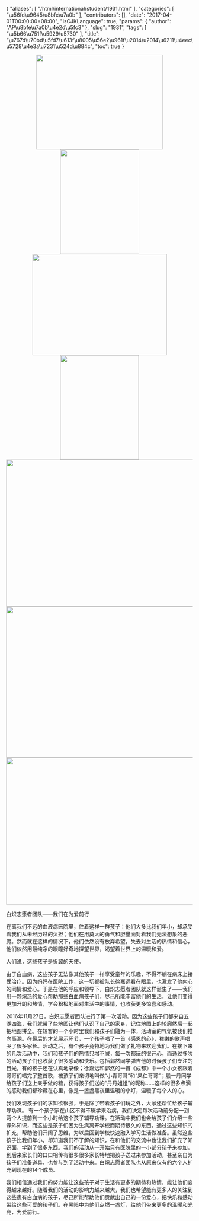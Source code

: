 {
    "aliases": [
        "/html/international/student/1931.html"
    ],
    "categories": [
        "\u56fd\u9645\u8bfe\u7a0b"
    ],
    "contributors": [],
    "date": "2017-04-01T00:00:00+08:00",
    "isCJKLanguage": true,
    "params": {
        "author": "AP\u8bfe\u7a0b\u4e2d\u5fc3"
    },
    "slug": "1931",
    "tags": [
        "\u5b66\u751f\u5929\u5730"
    ],
    "title": "\u767d\u70bd\u5fd7\u613f\u8005\u56e2\u961f\u2014\u2014\u6211\u4eec\u5728\u4e3a\u7231\u524d\u884c",
    "toc": true
}


<img
    src="https://cdn.tfls.online/mirror/full/3c88459c55708c77f168fe8b8b4fa8034258ffbd.jpg"
    style="display:block;margin-left:auto;margin-right:auto;"
    decoding="async"
    fetchpriority="auto"
    loading="lazy"
    height="256"
    width="342"
/>
<img
    src="https://cdn.tfls.online/mirror/full/7d3be89b098bb0ad3a99db483657f582e11e4ef2.jpg"
    style="display:block;margin-left:auto;margin-right:auto;"
    decoding="async"
    fetchpriority="auto"
    loading="lazy"
    height="282"
    width="213"
/>
<img
    src="https://cdn.tfls.online/mirror/full/4b3dab34b28259d118fa3efb1d032f5bff51b6a1.jpg"
    style="display:block;margin-left:auto;margin-right:auto;"
    decoding="async"
    fetchpriority="auto"
    loading="lazy"
    height="273"
    width="363"
/>
<img
    src="https://cdn.tfls.online/mirror/full/66b88d8b4b679039eaf0279afc8e0939b3262450.jpg"
    style="display:block;margin-left:auto;margin-right:auto;"
    decoding="async"
    fetchpriority="auto"
    loading="lazy"
    height="281"
    width="212"
/>
<img
    src="https://cdn.tfls.online/mirror/full/f85afdc59e4b0f3060c2a28698d32ffbfa32af6f.jpg"
    style="display:block;margin-left:auto;margin-right:auto;"
    decoding="async"
    fetchpriority="auto"
    loading="lazy"
    height="397"
    width="528"
/>
<img
    src="https://cdn.tfls.online/mirror/full/836c932c19bfe3804a054291b7e3e3152c9f2a5e.jpg"
    style="display:block;margin-left:auto;margin-right:auto;"
    decoding="async"
    fetchpriority="auto"
    loading="lazy"
    height="408"
    width="543"
/>
<img
    src="https://cdn.tfls.online/mirror/full/6ae1a5dcb7008b150810f609842cb3a839568365.jpg"
    style="display:block;margin-left:auto;margin-right:auto;"
    decoding="async"
    fetchpriority="auto"
    loading="lazy"
    height="397"
    width="528"
/>







白炽志愿者团队——我们在为爱前行




在离我们不远的血液病医院里，住着这样一群孩子：他们大多比我们年小，却承受着我们从未经历过的负担；他们在用莫大的勇气和胆量面对着我们无法想象的恶魔。然而就在这样的情况下，他们依然没有放弃希望，失去对生活的热情和信心，他们依然用最纯净的眼瞳好奇地探望世界，渴望着世界上的温暖和爱。




人们说，这些孩子是折翼的天使。




由于白血病，这些孩子无法像其他孩子一样享受童年的乐趣，不得不躺在病床上接受治疗。因为妈妈在医院工作，这一切都被队长徐嘉远看在眼里，也激发了他内心的同情和爱心。于是在他的呼应和领导下，白炽志愿者团队就这样诞生了——我们用一颗炽热的爱心帮助那些白血病孩子们，尽己所能丰富他们的生活，让他们变得更加开朗和热情，学会积极地面对生活中的事情，也收获更多惊喜和感动。




2016年11月27日，白炽志愿者团队进行了第一次活动。因为这些孩子们都来自五湖四海，我们就带了些地图让他们认识了自己的家乡，记住地图上的轮廓然后一起把地图拼全。在短暂的一个小时里我们和孩子们融为一体，活动室的气氛被我们推向高潮。在最后的才艺展示环节，一个孩子唱了一首《感恩的心》，稚嫩的歌声唱哭了很多家长。活动之后，有个孩子竟特地为我们做了礼物来欢迎我们。在接下来的几次活动中，我们和孩子们的热情只增不减，每一次都玩的很开心，而通过多次的活动孩子们也收获了很多感动和快乐。包括郭然同学弹吉他的时候孩子们专注的目光，有的孩子还在认真地录像；徐嘉远和郭然的一首《成都》中一个小女孩跟着哥哥们唱完了整首歌，被孩子们亲切地叫做“小青哥哥”和“果仁哥哥”；殷一丹同学给孩子们送上亲手做的糖，获得孩子们送的“丹丹姐姐”的昵称......这样的很多点滴的感动我们都珍藏在心里，像是一盏盏黑夜里温暖的小灯，温暖了每个人的心。




我们发现孩子们的求知欲很强，于是除了带着孩子们玩之外，大家还帮忙给孩子辅导功课。 有一个孩子家在山区不得不辍学来治病，我们决定每次活动前分配一到两个人提前到一个小时给这个孩子辅导功课。在活动中我们也会给孩子们介绍一些课外知识，而这些是孩子们因为生病离开学校而期待很久的东西。通过这些知识的扩充，帮助他们开阔了思维，为以后回到学校快速融入学习生活做准备。虽然这些孩子比我们年小，却知道我们不了解的知识，在和他们的交流中也让我们扩充了知识面，学到了很多东西。我们的活动从一开始只有医院里的一小部分孩子来参加，到后来家长们的口口相传有很多很多家长特地把孩子送过来参加活动，甚至亲自为孩子们准备道具，也参与到了活动中来。白炽志愿者团队也从原来仅有的六个人扩充到现在的14个成员。




我们相信通过我们的努力能让这些孩子对于生活有更多的期待和热情，能让他们变得越来越好。随着我们的活动的影响力越来越大，我们也希望能有更多人的关注到这些患有白血病的孩子，尽己所能帮助他们贡献出自己的一份爱心，把快乐和感动带给这些可爱的孩子们。在黑暗中为他们点燃一盏灯，给他们带来更多的温暖和光亮，为爱前行。



